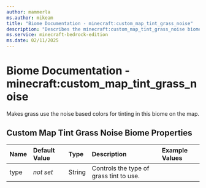 ```yaml
---
author: mammerla
ms.author: mikeam
title: "Biome Documentation - minecraft:custom_map_tint_grass_noise"
description: "Describes the minecraft:custom_map_tint_grass_noise biome"
ms.service: minecraft-bedrock-edition
ms.date: 02/11/2025 
---
```


# Biome Documentation - minecraft:custom_map_tint_grass_noise

Makes grass use the noise based colors for tinting in this biome on the map.


## Custom Map Tint Grass Noise Biome Properties

|Name       |Default Value |Type |Description |Example Values |
|:----------|:-------------|:----|:-----------|:------------- |
| type | *not set* | String | Controls the type of grass tint to use. |  | 